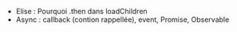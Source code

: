 * Elise : Pourquoi .then dans loadChildren
* Async : callback (contion rappellée), event, Promise, Observable